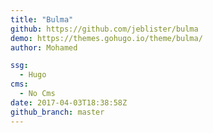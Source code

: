 ```yaml
---
title: "Bulma"
github: https://github.com/jeblister/bulma
demo: https://themes.gohugo.io/theme/bulma/
author: Mohamed

ssg:
  - Hugo
cms:
  - No Cms
date: 2017-04-03T18:38:58Z
github_branch: master
---
```

